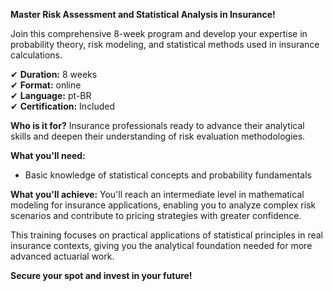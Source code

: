 **Master Risk Assessment and Statistical Analysis in Insurance!**

Join this comprehensive 8-week program and develop your expertise in probability theory, risk modeling, and statistical methods used in insurance calculations.

✔ **Duration:** 8 weeks  
✔ **Format:** online  
✔ **Language:** pt-BR  
✔ **Certification:** Included

**Who is it for?** Insurance professionals ready to advance their analytical skills and deepen their understanding of risk evaluation methodologies.

**What you'll need:**
- Basic knowledge of statistical concepts and probability fundamentals

**What you'll achieve:**
You'll reach an intermediate level in mathematical modeling for insurance applications, enabling you to analyze complex risk scenarios and contribute to pricing strategies with greater confidence.

This training focuses on practical applications of statistical principles in real insurance contexts, giving you the analytical foundation needed for more advanced actuarial work.

**Secure your spot and invest in your future!**